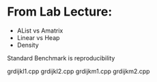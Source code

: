 
# From Lab Lecture:
- AList vs Amatrix
- Linear vs Heap
- Density

Standard Benchmark is reproducibility



grdijkl1.cpp
grdijkl2.cpp
grdijkm1.cpp
grdijkm2.cpp


